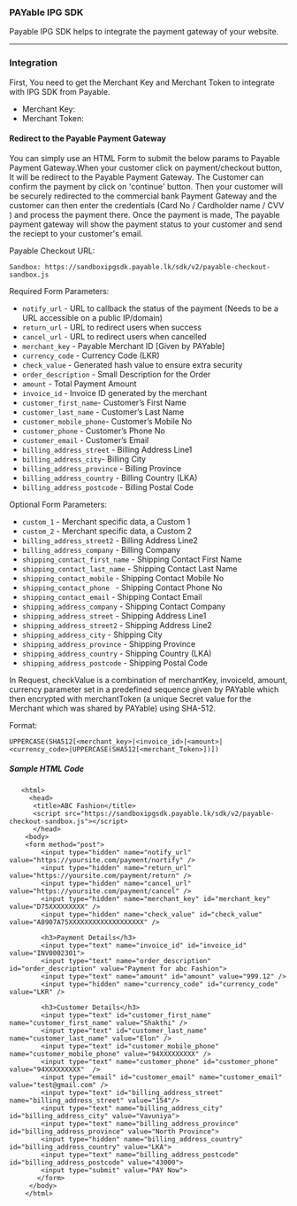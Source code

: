 ### PAYable IPG SDK

Payable IPG SDK helps to integrate the payment gateway of your website.

<hr>

### Integration
First, You need to get the Merchant Key and Merchant Token to integrate with IPG SDK from Payable.

* Merchant Key: 
* Merchant Token:  

#### Redirect to the Payable Payment Gateway
You can simply use an HTML Form to submit the below params to Payable Payment Gateway.When your customer click on payment/checkout button, It will be redirect to the Payable Payment Gateway. The Customer can confirm the payment by click on 'continue' button. Then your customer will be securely redirected to the commercial bank Payment Gateway and the customer can then enter the credentials (Card No / Cardholder name / CVV ) and process the payment there. Once the payment is made, The payable payment gateway will show the payment status to your customer and send the reciept to your customer's email. 

Payable Checkout URL:

```
Sandbox: https://sandboxipgsdk.payable.lk/sdk/v2/payable-checkout-sandbox.js
```
Required Form Parameters:

* ```notify_url```         - URL to callback the status of the payment (Needs to be a URL accessible on a public IP/domain)
* ```return_url```         - URL to redirect users when success
* ```cancel_url```         - URL to redirect users when cancelled
* ```merchant_key```       - Payable Merchant ID [Given by PAYable]
* ```currency_code```      - Currency Code (LKR)
* ```check_value```        - Generated hash value to ensure extra security
* ```order_description```  - Small Description for the Order
* ```amount```             - Total Payment Amount            
* ```invoice_id```         - Invoice ID generated by the merchant          
* ```customer_first_name```- Customer’s First Name          
* ```customer_last_name``` - Customer’s Last Name           
* ```customer_mobile_phone```- Customer’s Mobile No               
* ```customer_phone```     - Customer’s Phone No        
* ```customer_email```     - Customer’s Email          
* ```billing_address_street``` - Billing Address Line1
* ```billing_address_city```-  Billing City                
* ```billing_address_province```  - Billing Province                    
* ```billing_address_country``` - Billing Country (LKA)            
* ```billing_address_postcode``` - Billing Postal Code                     


Optional Form Parameters:
* ```custom_1``` - Merchant specific data, a Custom 1
* ```custom_2``` - Merchant specific data, a Custom 2
* ```billing_address_street2``` - Billing Address Line2 
* ```billing_address_company``` - Billing Company 
* ```shipping_contact_first_name``` - Shipping Contact First Name
* ```shipping_contact_last_name``` - Shipping Contact Last Name
* ```shipping_contact_mobile``` - Shipping Contact Mobile No
* ```shipping_contact_phone ``` - Shipping Contact Phone No
* ```shipping_contact_email``` - Shipping Contact Email
* ```shipping_address_company``` - Shipping Contact Company
* ```shipping_address_street``` - Shipping Address Line1 
* ```shipping_address_street2``` - Shipping Address Line2 
* ```shipping_address_city``` - Shipping City 
* ```shipping_address_province``` - Shipping Province
* ```shipping_address_country``` - Shipping Country (LKA)  
* ```shipping_address_postcode``` - Shipping Postal Code 


In Request, checkValue is a combination of merchantKey, invoiceId, amount, currency parameter set in a predefined sequence given by PAYable which then encrypted with merchantToken (a unique Secret value for the Merchant which was shared by PAYable) using SHA-512. 

Format:

```UPPERCASE(SHA512[<merchant_key>|<invoice_id>|<amount>|<currency_code>|UPPERCASE(SHA512[<merchant_Token>])])```

##### Sample HTML Code

```
   <html>
     <head>
      <title>ABC Fashion</title>
      <script src="https://sandboxipgsdk.payable.lk/sdk/v2/payable-checkout-sandbox.js"></script>
      </head>
    <body>
    <form method="post">
        <input type="hidden" name="notify_url" value="https://yoursite.com/payment/nortify" />
        <input type="hidden" name="return_url" value="https://yoursite.com/payment/return" />
        <input type="hidden" name="cancel_url" value="https://yoursite.com/payment/cancel" />
        <input type="hidden" name="merchant_key" id="merchant_key" value="D75XXXXXXXXX" />
        <input type="hidden" name="check_value" id="check_value" value="A8907A75XXXXXXXXXXXXXXXXXXX" />

        <h3>Payment Details</h3>
        <input type="text" name="invoice_id" id="invoice_id" value="INV0002301">
        <input type="text" name="order_description" id="order_description" value="Payment for abc Fashion">
        <input type="text" name="amount" id="amount" value="999.12" />
        <input type="hidden" name="currency_code" id="currency_code" value="LKR" />

        <h3>Customer Details</h3>
        <input type="text" id="customer_first_name" name="customer_first_name" value="Shakthi" />
        <input type="text" id="customer_last_name" name="customer_last_name" value="Elon" />
        <input type="text" id="customer_mobile_phone" name="customer_mobile_phone" value="94XXXXXXXXX" />
        <input type="text" name="customer_phone" id="customer_phone" value="94XXXXXXXXX"  />
        <input type="email" id="customer_email" name="customer_email" value="test@gmail.com" />
        <input type="text" id="billing_address_street" name="billing_address_street" value="154"/>
        <input type="text" name="billing_address_city" id="billing_address_city" value="Vavuniya">
        <input type="text" name="billing_address_province" id="billing_address_province" value="North Province">
        <input type="hidden" name="billing_address_country" id="billing_address_country" value="LKA">
        <input type="text" name="billing_address_postcode" id="billing_address_postcode" value="43000">
        <input type="submit" value="PAY Now">
       </form>
     </body>
    </html>
```
